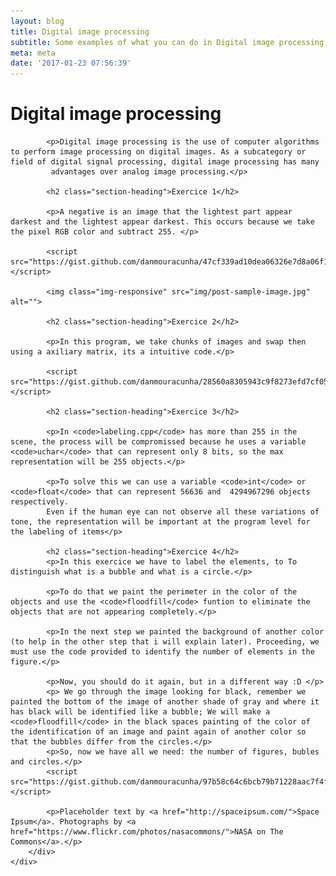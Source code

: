 ```yaml
---
layout: blog
title: Digital image processing
subtitle: Some examples of what you can do in Digital image processing
meta: meta
date: '2017-01-23 07:56:39'
---
```

<div class="container">
    <div class="row">
        <div class="col-lg-8 col-lg-offset-2 col-md-10 col-md-offset-1">
            <h1>Digital image processing</h1>

            <p>Digital image processing is the use of computer algorithms to perform image processing on digital images. As a subcategory or field of digital signal processing, digital image processing has many
             advantages over analog image processing.</p>

            <h2 class="section-heading">Exercice 1</h2>

            <p>A negative is an image that the lightest part appear darkest and the lightest appear darkest. This occurs because we take the pixel RGB color and subtract 255. </p>

            <script src="https://gist.github.com/danmouracunha/47cf339ad10dea06326e7d8a06f18dd6.js"></script>

            <img class="img-responsive" src="img/post-sample-image.jpg" alt="">

            <h2 class="section-heading">Exercice 2</h2>

            <p>In this program, we take chunks of images and swap then using a axiliary matrix, its a intuitive code.</p>

            <script src="https://gist.github.com/danmouracunha/28560a8305943c9f8273efd7cf05b75e.js"></script>

            <h2 class="section-heading">Exercice 3</h2>

            <p>In <code>labeling.cpp</code> has more than 255 in the scene, the process will be compromissed because he uses a variable <code>uchar</code> that can represent only 8 bits, so the max representation will be 255 objects.</p>

            <p>To solve this we can use a variable <code>int</code> or <code>float</code> that can represent 56636 and  4294967296 objects respectively. 
            Even if the human eye can not observe all these variations of tone, the representation will be important at the program level for the labeling of items</p>

            <h2 class="section-heading">Exercice 4</h2>
            <p>In this exercice we have to label the elements, to To distinguish what is a bubble and what is a circle.</p>
            
            <p>To do that we paint the perimeter in the color of the objects and use the <code>floodfill</code> funtion to eliminate the objects that are not appearing completely.</p>

            <p>In the next step we painted the background of another color (to help in the other step that i will explain later). Proceeding, we must use the code provided to identify the number of elements in the figure.</p>

            <p>Now, you should do it again, but in a different way :D </p>
            <p> We go through the image looking for black, remember we painted the bottom of the image of another shade of gray and where it has black will be identified like a bubble; We will make a <code>floodfill</code> in the black spaces painting of the color of the identification of an image and paint again of another color so that the bubbles differ from the circles.</p>
            <p>So, now we have all we need: the number of figures, bubles and circles.</p>
            <script src="https://gist.github.com/danmouracunha/97b58c64c6bcb79b71228aac7f4fdf41.js"></script>

            <p>Placeholder text by <a href="http://spaceipsum.com/">Space Ipsum</a>. Photographs by <a href="https://www.flickr.com/photos/nasacommons/">NASA on The Commons</a>.</p>
        </div>
    </div>
</div>
<!-- COMENTARIO EM BAIXO DA FOTO
            <span class="caption text-muted">To go places and do things that have never been done before – that’s what living is all about.</span>-->